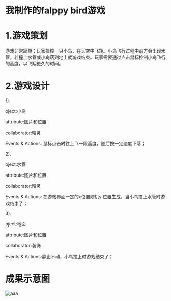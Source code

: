# 我制作的falppy bird游戏

# 1.游戏策划

游戏非常简单：玩家操控一只小鸟，在天空中飞翔。小鸟飞行过程中前方会出现水管，若撞上水管或小鸟落到地上就游戏结束。玩家需要通过点击鼠标控制小鸟飞行的高度，以飞翔更久的时间。

# 2.游戏设计

1).

oject:小鸟

attribute:图片和位置

collaborator:精灵

Events & Actions: 鼠标点击时往上飞一段高度，随后按一定速度下落；

2).

oject:水管

attribute:图片和位置

collaborator:精灵

Events & Actions: 在游戏界面一定的x位置随机y
位置生成，当小鸟撞上水管时游戏结束了；

3).

oject:地面

attribute:图片和位置

collaborator:装饰

Events & Actions:静止不动，小鸟撞上时游戏结束了；

# 成果示意图

![aaa](https://i.loli.net/2018/11/01/5bdac2875fcec.gif)









